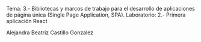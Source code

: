 Tema: 3.- Bibliotecas y marcos de trabajo para el desarrollo de aplicaciones de página única (Single Page Application, SPA).
Laboratorio: 2.- Primera aplicación React

Alejandra Beatriz Castillo Gonzalez
